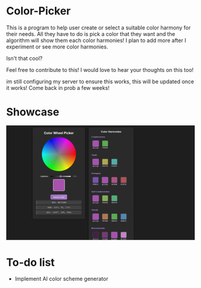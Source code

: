 # Color-Picker

This is a program to help user create or select a suitable color harmony for their needs. All they have to do is pick a color that they want and the algorithm will show them each color harmonies! I plan to add more after I experiment or see more color harmonies.

Isn't that cool? 

Feel free to contribute to this! I would love to hear your thoughts on this too! 

im still configuring my server to ensure this works, this will be updated once it works! Come back in prob a few weeks!

# Showcase

![color-picker showcase](asset/showcase.png)

# To-do list
- Implement AI color scheme generator
